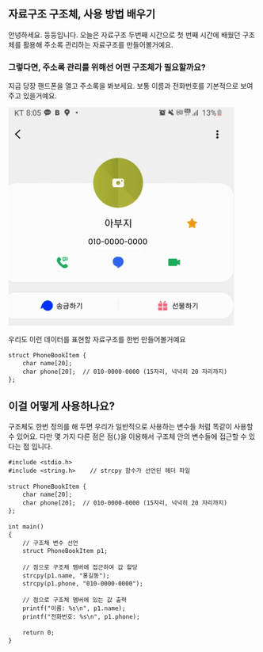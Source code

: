 ## 자료구조 구조체, 사용 방법 배우기

안녕하세요. 둥둥입니다. 오늘은 자료구조 두번째 시간으로 첫 번째 시간에 배웠던 구조체를 활용해 주소록 관리하는 자료구조를 만들어볼거예요.

### 그렇다면, 주소록 관리를 위해선 어떤 구조체가 필요할까요?
지금 당장 핸드폰을 열고 주소록을 봐보세요. 보통 이름과 전화번호를 기본적으로 보여주고 있을거예요.

![](./phone.png)

우리도 이런 데이터를 표현할 자료구조를 한번 만들어볼거예요
 
```
struct PhoneBookItem {   
    char name[20];   
    char phone[20];  // 010-0000-0000 (15자리, 넉넉히 20 자리까지)
};
```

## 이걸 어떻게 사용하나요?
구조체도 한번 정의를 해 두면 우리가 일반적으로 사용하는 변수들 처럼 똑같이 사용할 수 있어요. 다만 몇 가지 다른 점은 점(.)을 이용해서 구조체 안의 변수들에 접근할 수 있다는 점 입니다.

```
#include <stdio.h>
#include <string.h>    // strcpy 함수가 선언된 헤더 파일

struct PhoneBookItem {   
    char name[20];   
    char phone[20];  // 010-0000-0000 (15자리, 넉넉히 20 자리까지)
};

int main()
{
    // 구조체 변수 선언
    struct PhoneBookItem p1;     

    // 점으로 구조체 멤버에 접근하여 값 할당
    strcpy(p1.name, "홍길동");
    strcpy(p1.phone, "010-0000-0000");

    // 점으로 구조체 멤버에 있는 값 출력
    printf("이름: %s\n", p1.name);       
    printf("전화번호: %s\n", p1.phone);    

    return 0;
}
```
